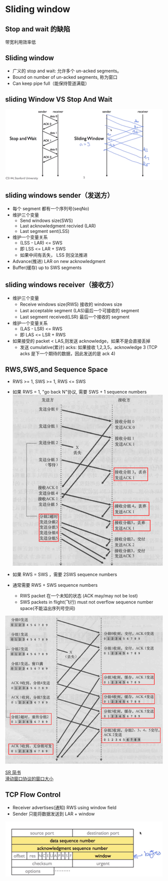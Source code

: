 # Sliding window

## Stop and wait 的缺陷
带宽利用效率低

## Sliding window
- 广义的 stop and wait: 允许多个 un-acked segments。
- Bound on number of un-acked segments, 称为窗口
- Can keep pipe full（能保持管道满载）

## sliding Window VS Stop And Wait
![slidingWindowVSstopAndWait](slidingWindowVSstopAndWait.png)

## sliding windows sender（发送方）
- 每个 segment 都有一个序列号(seqNo)
- 维护三个变量
  - Send windows size(SWS)
  - Last acknowledgment recivied (LAR)
  - Last segment sent(LSS)
- 维护一个变量关系
  - (LSS - LAR) <= SWS 
  - 即 LSS <= LAR + SWS
  - 如果中间有丢失， LSS 则没法推进
- Advance(推进) LAR on new acknowledgment
- Buffer(缓存) up to SWS segments 

## sliding windows receiver（接收方）
- 维护三个变量
  - Receive windows size(RWS) 接收的 windows size
  - Last acceptable segment (LAS)最后一个可接收的 segment
  - Last segment received(LSR) 最后一个接收的 segment
- 维护一个变量关系
  - (LAS - LSR) <= RWS 
  - 即 LAS <= LSR + RWS
- 如果接受的 packet < LAS,则发送 acknowledge，如果不是会直接丢掉
  - 发送 cumulative(累计) acks: 如果接收 1,2,3,5，acknowledge 3 (TCP acks 是下一个期待的数据，因此发送的是 ack 4)

## RWS,SWS,and Sequence Space
- RWS >= 1, SWS >= 1, RWS <= SWS
- 如果 RWS = 1, "go back N"协议, 需要 SWS + 1 sequence numbers
![Go Back N](GOBACKN.png)

- 如果 RWS = SWS ，需要 2SWS sequence numbers
- 通常需要 RWS + SWS sequence numbers
  - RWS packet 在一个未知的状态 (ACK may/may not be lost)
  - SWS packets in flight(飞行) must not overflow sequence number space(不能溢出序列号空间)

![SR part1](SRpart1.png)

[SR 简书](https://www.jianshu.com/p/da00beae942e)  
[滑动窗口协议的窗口大小](https://blog.csdn.net/mr_j0304/article/details/89599086)

## TCP Flow Control
- Receiver advertises(通知) RWS using window field
- Sender 只能将数据发送到 LAR + window

![TCPFlowControl](TCPFlowControl.png)
